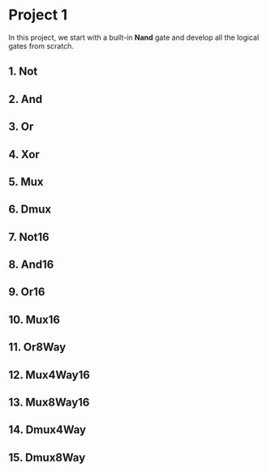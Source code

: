 # Project 1

In this project, we start with a built-in **Nand** gate and develop all the logical gates from scratch.

## 1. Not



## 2. And



## 3. Or



## 4. Xor


## 5. Mux



## 6. Dmux



## 7. Not16


## 8. And16



## 9. Or16



## 10. Mux16



## 11. Or8Way



## 12. Mux4Way16



## 13. Mux8Way16



## 14. Dmux4Way



## 15. Dmux8Way

